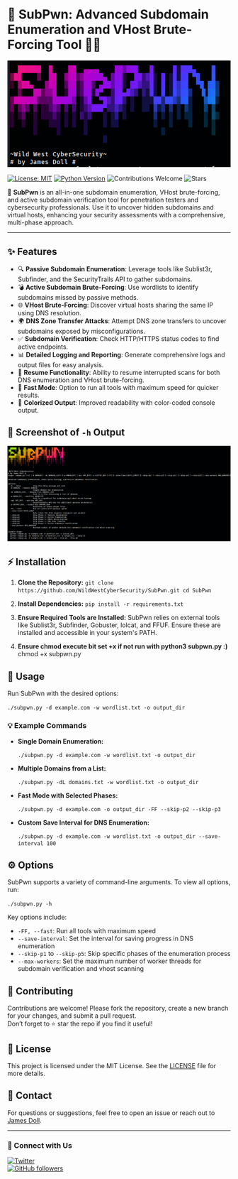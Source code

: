 # 🎯 SubPwn: Advanced Subdomain Enumeration and VHost Brute-Forcing Tool 🕵️‍♂️

![SubPwn Logo](https://raw.githubusercontent.com/WildWestCyberSecurity/SubPwn/main/SubPwn_Logo.png)

[![License: MIT](https://img.shields.io/badge/License-MIT-blue.svg)](https://opensource.org/licenses/MIT)
[![Python Version](https://img.shields.io/badge/python-3.x-brightgreen.svg)](https://www.python.org/)
![Contributions Welcome](https://img.shields.io/badge/contributions-welcome-orange.svg)
![Stars](https://img.shields.io/github/stars/WildWestCyberSecurity/SubPwn?style=social)

🚀 **SubPwn** is an all-in-one subdomain enumeration, VHost brute-forcing, and active subdomain verification tool for penetration testers and cybersecurity professionals. Use it to uncover hidden subdomains and virtual hosts, enhancing your security assessments with a comprehensive, multi-phase approach.

---

## ✨ Features

- 🔍 **Passive Subdomain Enumeration**: Leverage tools like Sublist3r, Subfinder, and the SecurityTrails API to gather subdomains.
- 💣 **Active Subdomain Brute-Forcing**: Use wordlists to identify subdomains missed by passive methods.
- 🌐 **VHost Brute-Forcing**: Discover virtual hosts sharing the same IP using DNS resolution.
- 🌍 **DNS Zone Transfer Attacks**: Attempt DNS zone transfers to uncover subdomains exposed by misconfigurations.
- ✅ **Subdomain Verification**: Check HTTP/HTTPS status codes to find active endpoints.
- 📊 **Detailed Logging and Reporting**: Generate comprehensive logs and output files for easy analysis.
- 🔄 **Resume Functionality**: Ability to resume interrupted scans for both DNS enumeration and VHost brute-forcing.
- 🚀 **Fast Mode**: Option to run all tools with maximum speed for quicker results.
- 🎨 **Colorized Output**: Improved readability with color-coded console output.

## 📸 Screenshot of `-h` Output

![Help Output](https://raw.githubusercontent.com/WildWestCyberSecurity/SubPwn/main/SubPwn_Screenshot2.png) <!-- Replace with the actual path to your screenshot after uploading -->

## ⚡ Installation

1. **Clone the Repository:**
   `
   git clone https://github.com/WildWestCyberSecurity/SubPwn.git
   cd SubPwn
   `

2. **Install Dependencies:**
   `
   pip install -r requirements.txt
   `

3. **Ensure Required Tools are Installed:**
   SubPwn relies on external tools like Sublist3r, Subfinder, Gobuster, lolcat, and FFUF. Ensure these are installed and accessible in your system's PATH.

4. **Ensure chmod execute bit set +x if not run with python3 subpwn.py :)**
   chmod +x subpwn.py

## 🚀 Usage

Run SubPwn with the desired options:

`
./subpwn.py -d example.com -w wordlist.txt -o output_dir
`

### 💡 Example Commands

- **Single Domain Enumeration:**
  ```
  ./subpwn.py -d example.com -w wordlist.txt -o output_dir
  ```

- **Multiple Domains from a List:**
  ```
  ./subpwn.py -dL domains.txt -w wordlist.txt -o output_dir
  ```

- **Fast Mode with Selected Phases:**
  ```
  ./subpwn.py -d example.com -o output_dir -FF --skip-p2 --skip-p3
  ```

- **Custom Save Interval for DNS Enumeration:**
  ```
  ./subpwn.py -d example.com -w wordlist.txt -o output_dir --save-interval 100
  ```

## ⚙️ Options

SubPwn supports a variety of command-line arguments. To view all options, run:

`
./subpwn.py -h
`

Key options include:
- `-FF, --fast`: Run all tools with maximum speed
- `--save-interval`: Set the interval for saving progress in DNS enumeration
- `--skip-p1` to `--skip-p5`: Skip specific phases of the enumeration process
- `--max-workers`: Set the maximum number of worker threads for subdomain verification and vhost scanning

## 🤝 Contributing

Contributions are welcome! Please fork the repository, create a new branch for your changes, and submit a pull request.  
Don’t forget to ⭐ star the repo if you find it useful!

## 📜 License

This project is licensed under the MIT License. See the [LICENSE](LICENSE) file for more details.

## 📧 Contact

For questions or suggestions, feel free to open an issue or reach out to [James Doll](mailto:support@wildwestcyber.com).

---

### 💬 Connect with Us

[![Twitter](https://img.shields.io/twitter/follow/WildWestCyber?style=social)](https://twitter.com/WildWestCyber)  
[![GitHub followers](https://img.shields.io/github/followers/WildWestCyberSecurity?style=social)](https://github.com/WildWestCyberSecurity)
